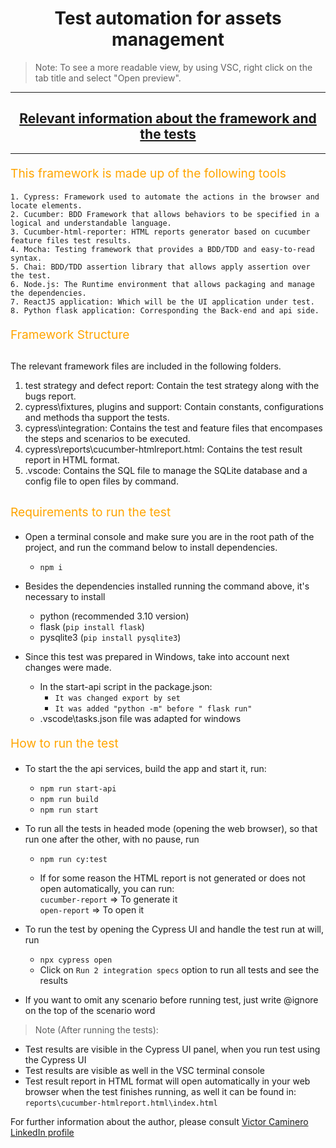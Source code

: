 <h1 align="center">
  Test automation for assets management
</h1>
 
> Note: To see a more readable view, by using VSC, right click on the tab title and select "Open preview".
<hr>

<div align="center">
  <h2><a href="https://github.com/vict01/Cypress_Cucumber_Assets-Mngt">
  Relevant information about the framework and the tests</a></h2> 
</div>
<hr />

<p align="left" style="font-size: 1.2rem; color: orange;">
  This framework is made up of the following tools
</p>

```
1. Cypress: Framework used to automate the actions in the browser and locate elements.
2. Cucumber: BDD Framework that allows behaviors to be specified in a logical and understandable language.
3. Cucumber-html-reporter: HTML reports generator based on cucumber feature files test results.
4. Mocha: Testing framework that provides a BDD/TDD and easy-to-read syntax.
5. Chai: BDD/TDD assertion library that allows apply assertion over the test.
6. Node.js: The Runtime environment that allows packaging and manage the dependencies.
7. ReactJS application: Which will be the UI application under test.
8. Python flask application: Corresponding the Back-end and api side.
```

<p align="left" style="font-size: 1.2rem; color: orange;"> Framework Structure </p>

##
The relevant framework files are included in the following folders.

1. test strategy and defect report: Contain the test strategy along with the bugs report.
2. cypress\fixtures, plugins and support: Contain constants, configurations and methods tha support the tests.
3. cypress\integration: Contains the test and feature files that encompases the steps and scenarios to be executed.
4. cypress\reports\cucumber-htmlreport.html: Contains the test result report in HTML format.
5. .vscode: Contains the SQL file to manage the SQLite database and a config file to open files by command.
##

<p align="left" style="font-size: 1.2rem; color: orange;"> Requirements to run the test </p>

- Open a terminal console and make sure you are in the root path of the project, and run the command below to install dependencies.
  - `npm i`

- Besides the dependencies installed running the command above, it's necessary to install
  - python (recommended 3.10 version)
  - flask (`pip install flask`)
  - pysqlite3 (`pip install pysqlite3`)

- Since this test was prepared in Windows, take into account next changes were made.
  - In the start-api script in the package.json: 
    - `It was changed export by set`
    - `It was added "python -m" before " flask run"`
  - .vscode\tasks.json file was adapted for windows 

<p align="left" style="font-size: 1.2rem; color: orange;"> How to run the test </p>
 
- To start the the api services, build the app and start it, run:
  - `npm run start-api`
  - `npm run build`
  - `npm run start`

- To run all the tests in headed mode (opening the web browser), so that run one after the other, with no pause, run
  - `npm run cy:test`

  - If for some reason the HTML report is not generated or does not open automatically, you can run:\
    `cucumber-report` => To generate it\
    `open-report` => To open it

- To run the test by opening the Cypress UI and handle the test run at will, run
  - `npx cypress open`
  - Click on `Run 2 integration specs` option to run all tests and see the results

- If you want to omit any scenario before running test, just write @ignore on the top of the scenario word

> Note (After running the tests):

- Test results are visible in the Cypress UI panel, when you run test using the Cypress UI
- Test results are visible as well in the VSC terminal console
- Test result report in HTML format will open automatically in your web browser when the test finishes running, as well it can be found in:
  `reports\cucumber-htmlreport.html\index.html`

For further information about the author, please consult
[Victor Caminero LinkedIn profile](https://www.linkedin.com/in/victor-caminero/)
